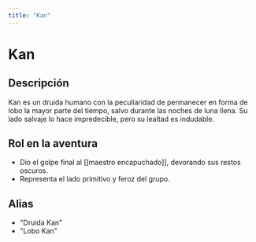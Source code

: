 ```yaml
---
title: "Kan"
---
```


# Kan

## Descripción
Kan es un druida humano con la peculiaridad de permanecer en forma de lobo la mayor parte del tiempo, salvo durante las noches de luna llena. Su lado salvaje lo hace impredecible, pero su lealtad es indudable.

## Rol en la aventura
- Dio el golpe final al [[maestro encapuchado]], devorando sus restos oscuros.
- Representa el lado primitivo y feroz del grupo.

## Alias
- "Druida Kan"
- "Lobo Kan"
